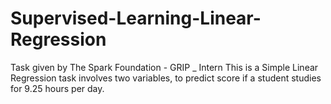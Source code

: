 # Supervised-Learning-Linear-Regression
Task given by The Spark Foundation - GRIP _ Intern
This is a Simple Linear Regression task involves two variables,
to predict score if a student studies for 9.25 hours per day.
